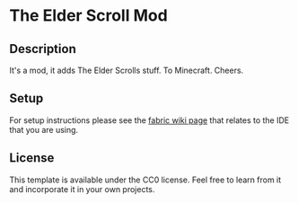# The Elder Scroll Mod

## Description

It's a mod, it adds The Elder Scrolls stuff. To Minecraft.
Cheers.

## Setup

For setup instructions please see the [fabric wiki page](https://fabricmc.net/wiki/tutorial:setup) that relates to the IDE that you are using.

## License

This template is available under the CC0 license. Feel free to learn from it and incorporate it in your own projects.
